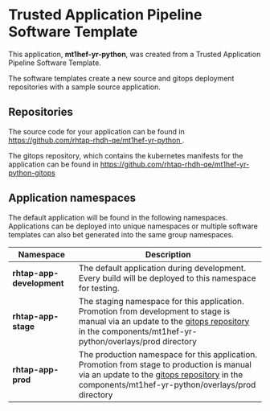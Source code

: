 # Trusted Application Pipeline Software Template

This application, **mt1hef-yr-python**, was created from a Trusted Application Pipeline Software Template.

The software templates create a new source and gitops deployment repositories with a sample source application. 

## Repositories

The source code for your application can be found in [https://github.com/rhtap-rhdh-qe/mt1hef-yr-python ](https://github.com/rhtap-rhdh-qe/mt1hef-yr-python ).
 
The gitops repository, which contains the kubernetes manifests for the application can be found in 
[https://github.com/rhtap-rhdh-qe/mt1hef-yr-python-gitops ](https://github.com/rhtap-rhdh-qe/mt1hef-yr-python-gitops ) 

## Application namespaces 

The default application will be found in the following namespaces. Applications can be deployed into unique namespaces or multiple software templates can also bet generated into the same group namespaces.  

|  Namespace   |  Description   |  
| -------- | -------- |   
| **rhtap-app-development** | The default application during development. Every build will be deployed to this namespace for testing. | 
| **rhtap-app-stage** | The staging namespace for this application. Promotion from development to stage is manual via an update to the [gitops repository](https://github.com/rhtap-rhdh-qe/mt1hef-yr-python-gitops ) in the components/mt1hef-yr-python/overlays/prod directory |  
| **rhtap-app-prod** | The production namespace for this application. Promotion from stage to production is manual via an update to the [gitops repository](https://github.com/rhtap-rhdh-qe/mt1hef-yr-python-gitops ) in the components/mt1hef-yr-python/overlays/prod directory | 